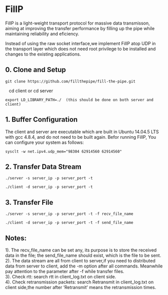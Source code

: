 # FillP

FillP is a light-weight transport protocol for massive data transmisson, aiming at improving the transfer performance by filling up the pipe while maintaining reliability and eficiency.

Instead of using the raw socket interface,we implement FillP atop UDP in the transport layer which does not need root privilege to be installed and changes to the existing applications.

## 0. Clone and Setup

    git clone https://github.com/fillthepipe/fill-the-pipe.git

    cd client   or    cd server

    export LD_LIBRARY_PATH=./  (this should be done on both server and client)

## 1. Buffer Configuration

The client and server are executable which are built in Ubuntu 14.04.5 LTS with gcc 4.8.4, and do not need to be built again. Befor running FillP, You can configure your system as follows: 

    sysclt -w net.ipv4.udp_mem="98304 62914560 62914560"


## 2. Transfer Data Stream

    ./server -s server_ip -p server_port -t

    ./client -d server_ip -p server_port -t

## 3. Transfer File

    ./server -s server_ip -p server_port -t -f recv_file_name

    ./client -d server_ip -p server_port -t -f send_file_name

## Notes:

1). The recv_file_name can be set any, its purpose is to store the received data in the file; the send_file_name should exist, which is the file to be sent.  
2). The data stream are all from client to server,if you need to distributed data from server to client, add the -m option after all commands. Meanwhile pay attention to the parameter after -f while transfer files.  
3). Check rtt: search rtt in client_log.txt on client side.  
4). Check retransmission packets: search Retransmit in client_log.txt on client side,the number after ‘Retransmit’ means the retransmission times. 
    
